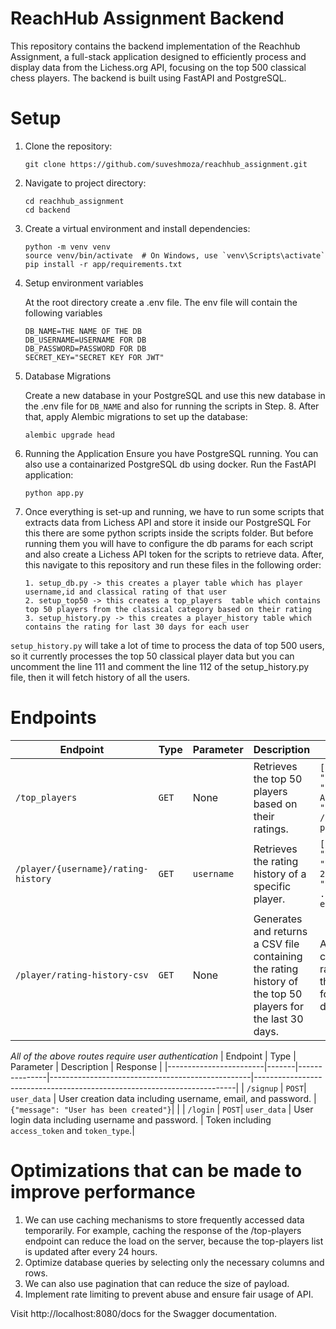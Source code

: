 # ReachHub Assignment Backend

This repository contains the backend implementation of the Reachhub Assignment, a full-stack application designed to efficiently process and display data from the Lichess.org API, focusing on the top 500 classical chess players. The backend is built using FastAPI and PostgreSQL.

# Setup
1. Clone the repository:
   
    ```
    git clone https://github.com/suveshmoza/reachhub_assignment.git
    ```
2. Navigate to project directory:
   
    ```
    cd reachhub_assignment
    cd backend
    ```
3. Create a virtual environment and install dependencies:
  
    ```
    python -m venv venv
    source venv/bin/activate  # On Windows, use `venv\Scripts\activate`
    pip install -r app/requirements.txt
    ```
4. Setup environment variables

    At the root directory create a .env file. The env file will contain the following variables
    ```
    DB_NAME=THE NAME OF THE DB
    DB_USERNAME=USERNAME FOR DB
    DB_PASSWORD=PASSWORD FOR DB
    SECRET_KEY="SECRET KEY FOR JWT"
    ```
5. Database Migrations

    Create a new database in your PostgreSQL and use this new database in the .env file for `DB_NAME` and also for running the scripts in Step. 8.
    After that, apply Alembic migrations to set up the database:
    ```
    alembic upgrade head
    ```
7. Running the Application
    Ensure you have PostgreSQL running. You can also use a containarized PostgreSQL db using docker. Run the FastAPI application:
    ```
    python app.py
    ```
8. Once everything is set-up and running, we have to run some scripts that extracts data from Lichess API and store it inside our PostgreSQL
   For this there are some python scripts inside the scripts folder. But before running them you will have to configure the db params for each script and also create a Lichess API token for the scripts to retrieve data. After, this navigate to this repository and run these files in the following order:
   ```
   1. setup_db.py -> this creates a player table which has player username,id and classical rating of that user
   2. setup_top50 -> this creates a top_players  table which contains top 50 players from the classical category based on their rating
   3. setup_history.py -> this creates a player_history table which contains the rating for last 30 days for each user
   ```
  `setup_history.py` will take a lot of time to process the data of top 500 users, so it currently processes the top 50 classical player data
   but you can uncomment the line 111 and comment the line 112 of the setup_history.py file, then it will fetch history of all the users.

# Endpoints
| Endpoint               | Type     | Parameter | Description                                       | Response                                                                                                   |
|------------------------|----------|-----------|---------------------------------------------------|------------------------------------------------------------------------------------------------------------|
| `/top_players`         | `GET`    | None      | Retrieves the top 50 players based on their ratings. | ```[{ "id": "player1", "username": Apodex64, "rating": 2351 }, // ... (up to 50 players) ]``` |
| `/player/{username}/rating-history` | `GET` | `username` | Retrieves the rating history of a specific player. | ```[{ "username": "string", "date": "2023-11-22T11:44:27.956Z", "rating": 0 }], // ... (history entries) ]```           |
| `/player/rating-history-csv` | `GET`    | None      | Generates and returns a CSV file containing the rating history of the top 50 players for the last 30 days. | A CSV file containing the rating history of the top 50 players for the last 30 days. |

*All of the above routes require user authentication*
| Endpoint               | Type  | Parameter     | Description                                      | Response                                                                |
|------------------------|-------|---------------|--------------------------------------------------|-------------------------------------------------------------------------|
| `/signup`              | `POST`| `user_data`   | User creation data including username, email, and password. | `{"message": "User has been created"}`|                                                                    |
| `/login`               | `POST`| `user_data`   | User login data including username and password. | Token including `access_token` and `token_type`.|

# Optimizations that can be made to improve performance 
  1. We can use caching mechanisms to store frequently accessed data temporarily. For example, caching the response of the /top-players endpoint can reduce the load on the server, because the top-players list is      updated after every 24 hours.
  2. Optimize database queries by selecting only the necessary columns and rows.
  3. We can also use pagination that can reduce the size of payload.
  4. Implement rate limiting to prevent abuse and ensure fair usage of API.

Visit http://localhost:8080/docs for the Swagger documentation.

